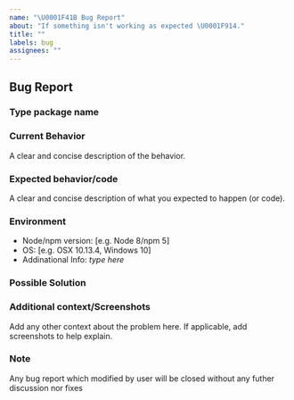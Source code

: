 ```yaml
---
name: "\U0001F41B Bug Report"
about: "If something isn't working as expected \U0001F914."
title: ""
labels: bug
assignees: ""
---
```


## Bug Report

### Type package name

<!-- example, @dalisoft/create-react-app -->

### Current Behavior

A clear and concise description of the behavior.

### Expected behavior/code

A clear and concise description of what you expected to happen (or code).

### Environment

- Node/npm version: \[e.g. Node 8/npm 5\]
- OS: \[e.g. OSX 10.13.4, Windows 10\]
- Addinational Info: _type here_

### Possible Solution

<!--- Only if you have suggestions on a fix for the bug -->

### Additional context/Screenshots

Add any other context about the problem here.
If applicable, add screenshots to help explain.

### Note

Any bug report which modified by user will be closed without any futher discussion nor fixes
